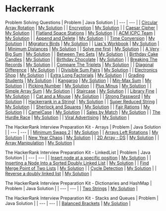 # Hackerrank


Problem Solving Questions
| Problem | Java Solution |
| --- | --- |
| [Circular Array Rotation](https://www.hackerrank.com/challenges/circular-array-rotation/problem) | [My Solution](https://github.com/aulonvishesella/Hackerrank/blob/master/Solution%20file/Circular%20Rotated%20Arrays/Solution.java) |
| [Encryption](https://www.hackerrank.com/challenges/encryption/problem) | [My Solution](https://github.com/aulonvishesella/Hackerrank/blob/master/Solution%20file/Encryption/Solution.java) |
| [Caesar Cipher](https://www.hackerrank.com/challenges/caesar-cipher-1/problem) | [My Solution](https://github.com/aulonvishesella/Hackerrank/blob/master/Solution%20file/Caesar%20Cipher/Solution.java) |
| [Flatland Space Stations](https://www.hackerrank.com/challenges/flatland-space-stations/problem#:~:text=Flatland%20is%20a%20country%20with,connect%20with%20the%20last%20city.) | [My Solution](https://github.com/aulonvishesella/Hackerrank/blob/master/Solution%20file/Flatland%20Space%20Stations/Solution.java) |
| [ACM ICPC Team](https://www.hackerrank.com/challenges/acm-icpc-team/problem) | [My Solution](https://github.com/aulonvishesella/Hackerrank/blob/master/Solution%20file/ACM%20ICPC%20Team/Solution.java) |
| [Append and Delete](https://www.hackerrank.com/challenges/append-and-delete/problem) | [My Solution](https://github.com/aulonvishesella/Hackerrank/blob/master/Solution%20file/Append%20and%20Delete/Solution.java) |
| [Time Conversion](https://www.hackerrank.com/challenges/staircase/problem) | [My Solution](https://github.com/aulonvishesella/Hackerrank/blob/master/Solution%20file/Time%20Conversion/Solution.java) |
| [Migratory Birds](https://www.hackerrank.com/challenges/migratory-birds/problem) | [My Solution](https://github.com/aulonvishesella/Hackerrank/blob/master/Solution%20file/Migratory%20Birds/Solution.java) |
| [Lias's Workbook](https://www.hackerrank.com/challenges/lisa-workbook/problem#:~:text=Lisa%20just%20got%20a%20new,page%20number%20where%20it's%20located.) | [My Solution](https://github.com/aulonvishesella/Hackerrank/blob/master/Solution%20file/Solve%20Me%20First/Solution.java) |
| [Minimum Distances](https://www.hackerrank.com/challenges/minimum-distances/problem) | [My Solution](https://github.com/aulonvishesella/Hackerrank/blob/master/Solution%20file/Minimum%20Distances/Solution.java) |
| [Solve me first](https://www.hackerrank.com/challenges/solve-me-first/problem) | [My Solution](https://github.com/aulonvishesella/Hackerrank/blob/master/Solution%20file/Solve%20Me%20First/Solution.java) |
| [A Very Big Sum](https://www.hackerrank.com/challenges/a-very-big-sum/problem) | [My Solution](https://github.com/aulonvishesella/Hackerrank/blob/master/Solution%20file/A%20Very%20Big%20Sum/Solution.java) |
| [Between Two Sets](https://www.hackerrank.com/challenges/between-two-sets/problem) | [My Solution](https://github.com/aulonvishesella/Hackerrank/blob/master/Solution%20file/Between%20Two%20Sets/Solution.java) |
| [Birthday Cake Candles](https://www.hackerrank.com/challenges/birthday-cake-candles/problem) | [My Solution](https://github.com/aulonvishesella/Hackerrank/blob/master/Solution%20file/Birthday%20Cake/Solution.java) |
| [Birthday Chocolate](https://www.hackerrank.com/challenges/the-birthday-bar/problem) | [My Solution](https://github.com/aulonvishesella/Hackerrank/blob/master/Solution%20file/Birthday%20Chocolate/Solution.java) |
| [Breaking The Records](https://www.hackerrank.com/challenges/breaking-best-and-worst-records/problem) | [My Solution](https://github.com/aulonvishesella/Hackerrank/blob/master/Solution%20file/Breaking%20the%20Records/Solution.java) |
| [Compare The Triplets](https://www.hackerrank.com/challenges/compare-the-triplets/problem) | [My Solution](https://github.com/aulonvishesella/Hackerrank/blob/master/Solution%20file/Compare%20The%20Triplets/Solution.java) |
| [Diagonal Difference](https://www.hackerrank.com/challenges/diagonal-difference/problem) | [My Solution](https://github.com/aulonvishesella/Hackerrank/blob/master/Solution%20file/Diagonal%20Difference/Solution.java) |
| [Divisible Sum Pairs](https://www.hackerrank.com/challenges/divisible-sum-pairs/problem) | [My Solution](https://github.com/aulonvishesella/Hackerrank/blob/master/Solution%20file/Divisible%20Sum%20Pair/Solution.java) |
| [Electronics Shop](https://www.hackerrank.com/challenges/electronics-shop/problem) | [My Solution](https://github.com/aulonvishesella/Hackerrank/blob/master/Solution%20file/Electronic%20Shop/Solution.java) |
| [Extra Long Factorials](https://www.hackerrank.com/challenges/extra-long-factorials/problem) | [My Solution](https://github.com/aulonvishesella/Hackerrank/blob/master/Solution%20file/Extra%20Long%20Factorials/Solution.java) |
| [Grading Students](https://www.hackerrank.com/challenges/grading/problem) | [My Solution](https://github.com/aulonvishesella/Hackerrank/blob/master/Solution%20file/Grading%20Students/Result.java) |
| [Kangaroo](https://www.hackerrank.com/challenges/kangaroo/problem) | [My Solution](https://github.com/aulonvishesella/Hackerrank/blob/master/Solution%20file/Kangaroo/Solution.java) |
| [Min-Max Sum](https://www.hackerrank.com/challenges/mini-max-sum/problem) | [My Solution](https://github.com/aulonvishesella/Hackerrank/blob/master/Solution%20file/Min-Max%20Sum/Solution.java) |
| [Picking Number](https://www.hackerrank.com/challenges/picking-numbers/problem#:~:text=Given%20an%20array%20of%20integers,subarrays%20meeting%20the%20criterion%3A%20and%20.) | [My Solution](https://github.com/aulonvishesella/Hackerrank/blob/master/Solution%20file/Picking%20Numbers/Result.java) |
| [Plus Minus](https://www.hackerrank.com/challenges/plus-minus/problem) | [My Solution](https://github.com/aulonvishesella/Hackerrank/blob/master/Solution%20file/Plus%20Minus/Solution.java) |
| [Simple Array Sum](https://www.hackerrank.com/challenges/simple-array-sum/problem) | [My Solution](https://github.com/aulonvishesella/Hackerrank/blob/master/Solution%20file/Simple%20Array%20Sum/Solution.java) |
| [Staircase](https://www.hackerrank.com/challenges/staircase/problem) | [My Solution](https://github.com/aulonvishesella/Hackerrank/blob/master/Solution%20file/Staircase/Solution.java) |
| [Library Fine](https://www.hackerrank.com/challenges/library-fine/problem) | [My Solution](https://github.com/aulonvishesella/Hackerrank/blob/master/Solution%20file/Library%20Fine/Solution.java) |
| [Cat and a Mouse](https://www.hackerrank.com/challenges/cats-and-a-mouse/problem) | [My Solution](https://github.com/aulonvishesella/Hackerrank/blob/master/Solution%20file/Cat%20And%20Mouse/Solution.java) |
| [Strong Password](https://www.hackerrank.com/challenges/strong-password/problem) | [My Solution](https://github.com/aulonvishesella/Hackerrank/blob/master/Solution%20file/Strong%20Password/Solution.java) |
| [Hackerrank in a String!](https://www.hackerrank.com/challenges/hackerrank-in-a-string/problem) | [My Solution](https://github.com/aulonvishesella/Hackerrank/blob/master/Solution%20file/Hackerrank%20in%20a%20String/Solution.java) |
| [Super Reduced String](https://www.hackerrank.com/challenges/reduced-string/problem) | [My Solution](https://github.com/aulonvishesella/Hackerrank/blob/master/Solution%20file/Super%20Reduced%20String/Solution.java) |
| [Sherlock and Squares](https://www.hackerrank.com/challenges/sherlock-and-squares/problem) | [My Solution](https://github.com/aulonvishesella/Hackerrank/blob/master/Solution%20file/Sherlock%20and%20Squares/Solution.java) |
| [Fair Rations](https://www.hackerrank.com/challenges/fair-rations/problem) | [My Solution](https://github.com/aulonvishesella/Hackerrank/blob/master/Solution%20file/Fair%20Rations/Solution.java) |
| [CamelCase](https://www.hackerrank.com/challenges/camelcase/problem) | [My Solution](https://github.com/aulonvishesella/Hackerrank/blob/master/Solution%20file/Fair%20Rations/Solution.java) |
| [Sales by Match](https://www.hackerrank.com/challenges/sock-merchant/problem) | [My Solution](https://github.com/aulonvishesella/Hackerrank/blob/master/Solution%20file/Fair%20Rations/Solution.java) |
| [The Hurdle Race](https://www.hackerrank.com/challenges/the-hurdle-race/problem) | [My Solution](https://github.com/aulonvishesella/Hackerrank/blob/master/Solution%20file/Hurdle%20Race/Solution.java) |
| [Viral Advertising](https://www.hackerrank.com/challenges/strange-advertising/problem) | [My Solution](https://github.com/aulonvishesella/Hackerrank/blob/master/Solution%20file/Strange%20Advertisment/Solution.java) |




The HackerRank Interview Preparation Kit - Arrays
| Problem | Java Solution |
| --- | --- |
| [Minimum Swaps 2](https://www.hackerrank.com/challenges/minimum-swaps-2/problem?h_l=interview&playlist_slugs%5B%5D=interview-preparation-kit&playlist_slugs%5B%5D=arrays) | [My Solution](https://github.com/aulonvishesella/Hackerrank/blob/master/Solution%20file/Minimum%20Swaps%202/Solution.java) |
| [Arrays Left Rotations](https://www.hackerrank.com/challenges/ctci-array-left-rotation/problem?h_l=interview&playlist_slugs%5B%5D=interview-preparation-kit&playlist_slugs%5B%5D=arrays) | [My Solution](https://github.com/aulonvishesella/Hackerrank/blob/master/Solution%20file/Rotate%20Left%20Array/Solution.java) |
| [New Year Chaos](https://www.hackerrank.com/challenges/new-year-chaos/problem?h_l=interview&playlist_slugs%5B%5D=interview-preparation-kit&playlist_slugs%5B%5D=arrays) | [My Solution](https://github.com/aulonvishesella/Hackerrank/tree/master/Solution%20file/New%20Year%20Chaos) |
| [2D Array - DS](https://www.hackerrank.com/challenges/2d-array/problem?h_l=interview&playlist_slugs%5B%5D=interview-preparation-kit&playlist_slugs%5B%5D=arrays) | [My Solution](https://github.com/aulonvishesella/Hackerrank/blob/master/Solution%20file/2d%20array/Solution.java) |
| [Array Manipulation](https://www.hackerrank.com/challenges/crush/problem?h_l=interview&playlist_slugs%5B%5D=interview-preparation-kit&playlist_slugs%5B%5D=arrays) | [My Solution](https://github.com/aulonvishesella/Hackerrank/blob/master/Solution%20file/Array%20Manipulation/Solution.java) |

The HackerRank Interview Preparation Kit - LinkedList
| Problem | Java Solution |
| --- | --- |
| [Insert node at a specific position](https://www.hackerrank.com/challenges/insert-a-node-at-a-specific-position-in-a-linked-list/problem?h_l=interview&playlist_slugs%5B%5D=interview-preparation-kit&playlist_slugs%5B%5D=linked-lists) | [My Solution](https://github.com/aulonvishesella/Hackerrank/blob/master/Solution%20file/Insert%20in%20pos%20single%20linked%20list/SingleLinkedListNode.java) |
| [Inserting a Node Into a Sorted Doubly Linked List](https://www.hackerrank.com/challenges/insert-a-node-into-a-sorted-doubly-linked-list/problem?h_l=interview&playlist_slugs%5B%5D%5B%5D=interview-preparation-kit&playlist_slugs%5B%5D%5B%5D=linked-lists) | [My Solution](https://github.com/aulonvishesella/Hackerrank/blob/master/Solution%20file/Insert%20in%20sorted%20double%20linked%20list/Double.java) |
| [Find Merge Point of Two Lists](https://www.hackerrank.com/challenges/find-the-merge-point-of-two-joined-linked-lists/problem?h_l=interview&playlist_slugs%5B%5D=interview-preparation-kit&playlist_slugs%5B%5D=linked-lists) | [My Solution](https://github.com/aulonvishesella/Hackerrank/blob/master/Solution%20file/Merge%20Of%20Two%20Linked%20List/Solution.java) |
| [Cycle Detection](https://www.hackerrank.com/challenges/ctci-linked-list-cycle/problem?h_l=interview&playlist_slugs%5B%5D=interview-preparation-kit&playlist_slugs%5B%5D=linked-lists) | [My Solution](https://github.com/aulonvishesella/Hackerrank/blob/master/Solution%20file/Cycle%20Detection/Solution.java) |
| [Reverse a doubly linked list](https://www.hackerrank.com/challenges/reverse-a-doubly-linked-list/problem?h_l=interview&playlist_slugs%5B%5D=interview-preparation-kit&playlist_slugs%5B%5D=linked-lists) | [My Solution](https://github.com/aulonvishesella/Hackerrank/blob/master/Solution%20file/Reverse%20double%20linked%20list/doublyLinkedList.java) |

The HackerRank Interview Preparation Kit - Dictionaries and HashMap
| Problem | Java Solution |
| --- | --- |
| [Two Strings](https://www.hackerrank.com/challenges/two-strings/problem) | [My Solution](https://github.com/aulonvishesella/Hackerrank/blob/master/Solution%20file/Two%20Strings/Solution.java) |

The HackerRank Interview Preparation Kit - Stacks and Queues
| Problem | Java Solution |
| --- | --- |
| [Balanced Brackets](https://www.hackerrank.com/challenges/balanced-brackets/problem?h_l=interview&playlist_slugs%5B%5D=interview-preparation-kit&playlist_slugs%5B%5D=stacks-queues) | [My Solution](https://github.com/aulonvishesella/Hackerrank/blob/master/Solution%20file/Balanced%20Brackets/Solution.java) |


